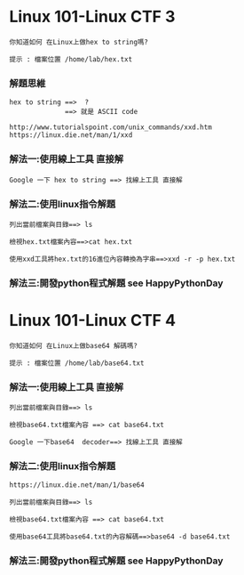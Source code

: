 #
```

```

# Linux 101-Linux CTF 3
```
你知道如何 在Linux上做hex to string嗎?

提示 : 檔案位置 /home/lab/hex.txt
```
### 解題思維
```
hex to string ==>  ?
              ==> 就是 ASCII code

http://www.tutorialspoint.com/unix_commands/xxd.htm
https://linux.die.net/man/1/xxd
```
### 解法一:使用線上工具 直接解
```
Google 一下 hex to string ==> 找線上工具 直接解
```
### 解法二:使用linux指令解題
```
列出當前檔案與目錄==> ls

檢視hex.txt檔案內容==>cat hex.txt

使用xxd工具將hex.txt的16進位內容轉換為字串==>xxd -r -p hex.txt
```
### 解法三:開發python程式解題  see HappyPythonDay 

# Linux 101-Linux CTF 4
```
你知道如何 在Linux上做base64 解碼嗎?

提示 : 檔案位置 /home/lab/base64.txt
```
### 解法一:使用線上工具 直接解
```
列出當前檔案與目錄==> ls

檢視base64.txt檔案內容 ==> cat base64.txt

Google 一下base64  decoder==> 找線上工具 直接解
```
### 解法二:使用linux指令解題
```
https://linux.die.net/man/1/base64

列出當前檔案與目錄==> ls

檢視base64.txt檔案內容 ==> cat base64.txt

使用base64工具將base64.txt的內容解碼==>base64 -d base64.txt
```
### 解法三:開發python程式解題  see HappyPythonDay 
